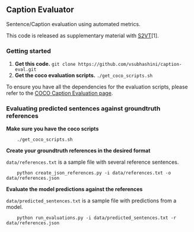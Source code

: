 ## Caption Evaluator ##

Sentence/Caption evaluation using automated metrics.

This code is released as supplementary material with
[S2VT](https://vsubhashini.github.io/s2vt.html)\[1\].

### Getting started

1. **Get this code.** `git clone https://github.com/vsubhashini/caption-eval.git`
2. **Get the coco evaluation scripts.** `./get_coco_scripts.sh`

To ensure you have all the dependencies for the evaluation scripts, please refer
to the [COCO Caption Evaluation page](https://github.com/tylin/coco-caption).


### Evaluating predicted sentences against groundtruth references

**Make sure you have the coco scripts**
```
    ./get_coco_scripts.sh
```

**Create your groundtruth references in the desired format**

`data/references.txt` is a sample file with several reference sentences.
```
    python create_json_references.py -i data/references.txt -o data/references.json
```

**Evaluate the model predictions against the references**

`data/predicted_sentences.txt` is a sample file with predictions from a model.
```
    python run_evaluations.py -i data/predicted_sentences.txt -r data/references.json
```

